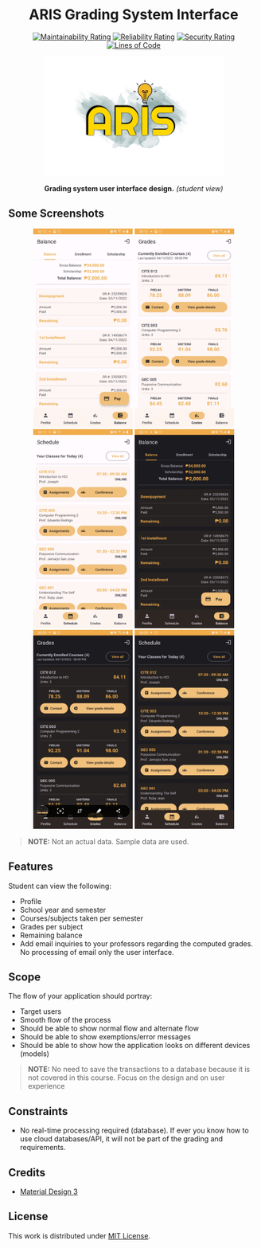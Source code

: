 <div align="center">

# ARIS Grading System Interface

[![Maintainability Rating](https://sonarcloud.io/api/project_badges/measure?project=jhdcruz_aris&metric=sqale_rating)](https://sonarcloud.io/summary/new_code?id=jhdcruz_aris) [![Reliability Rating](https://sonarcloud.io/api/project_badges/measure?project=jhdcruz_aris&metric=reliability_rating)](https://sonarcloud.io/summary/new_code?id=jhdcruz_aris) [![Security Rating](https://sonarcloud.io/api/project_badges/measure?project=jhdcruz_aris&metric=security_rating)](https://sonarcloud.io/summary/new_code?id=jhdcruz_aris) [![Lines of Code](https://sonarcloud.io/api/project_badges/measure?project=jhdcruz_aris&metric=ncloc)](https://sonarcloud.io/summary/new_code?id=jhdcruz_aris)

<img src="./app/src/main/res/mipmap-xxxhdpi/logo_aris.png" alt="ARIS Logo" width="360" height="240" />

**Grading system user interface design.** _(student view)_

</div>

## Some Screenshots

<p align="center">
<img src="./docs/a.jpg" alt="App screenshot" width="200" height="400" />
<img src="./docs/b.jpg" alt="App screenshot" width="200" height="400" />
<img src="./docs/c.jpg" alt="App screenshot" width="200" height="400" />
<img src="./docs/d.jpg" alt="App screenshot" width="200" height="400" />
<img src="./docs/e.jpg" alt="App screenshot" width="200" height="400" />
<img src="./docs/f.jpg" alt="App screenshot" width="200" height="400" />
</p>

> **NOTE:** Not an actual data. Sample data are used.

## Features

Student can view the following:

- Profile
- School year and semester
- Courses/subjects taken per semester
- Grades per subject
- Remaining balance
- Add email inquiries to your professors regarding the computed grades. No processing of email only
  the user interface.

## Scope

The flow of your application should portray:

- Target users
- Smooth flow of the process
- Should be able to show normal flow and alternate flow
- Should be able to show exemptions/error messages
- Should be able to show how the application looks on different devices (models)

> **NOTE:** No need to save the transactions to a database because it is not covered in this course. Focus on the design and on user experience

## Constraints

- No real-time processing required (database). If ever you know how to use cloud databases/API, it
  will not be part of the grading and requirements.
  
## Credits

- [Material Design 3](https://m3.material.io)

## License

This work is distributed under [MIT License](./LICENSE.txt).
